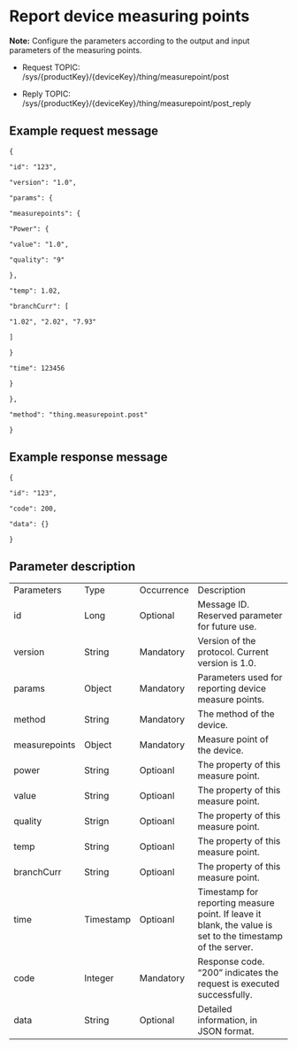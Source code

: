 # Report device measuring points

**Note:** Configure the parameters according to the output and input parameters of the measuring points.

- Request TOPIC: /sys/{productKey}/{deviceKey}/thing/measurepoint/post

- Reply TOPIC: /sys/{productKey}/{deviceKey}/thing/measurepoint/post_reply

## Example request message

```
{

"id": "123",

"version": "1.0",

"params": {

"measurepoints": {

"Power": {

"value": "1.0",

"quality": "9"

},

"temp": 1.02,

"branchCurr": [

"1.02", "2.02", "7.93"

]

}

"time": 123456

}

},

"method": "thing.measurepoint.post"

}
```

## Example response message

```
{

"id": "123",

"code": 200,

"data": {}

}
```

## Parameter description

<table>
  <tr>
    <td>Parameters</td>
    <td>Type</td>
    <td>Occurrence </td>
    <td>Description</td>
  </tr>
  <tr>
    <td>id</td>
    <td>Long</td>
    <td>Optional </td>
    <td>Message ID. Reserved parameter for future use.</td>
  </tr>
  <tr>
    <td>version</td>
    <td>String</td>
    <td>Mandatory</td>
    <td>Version of the protocol. Current version is 1.0. </td>
  </tr>
  <tr>
    <td>params</td>
    <td>Object</td>
    <td>Mandatory</td>
    <td>Parameters used for reporting device measure points. </td>
  </tr>
  <tr>
    <td>method</td>
    <td>String</td>
    <td>Mandatory</td>
    <td>The method of the device.</td>
  </tr>
  <tr>
    <td>measurepoints</td>
    <td>Object</td>
    <td>Mandatory</td>
    <td>Measure point of the device.</td>
  </tr>
  <tr>
    <td>power</td>
    <td>String</td>
    <td>Optioanl</td>
    <td>The property of this measure point.</td>
  </tr>
  <tr>
    <td>value</td>
    <td>String</td>
    <td>Optioanl</td>
    <td>The property of this measure point.</td>
  </tr>
  <tr>
    <td>quality</td>
    <td>Strign</td>
    <td>Optioanl</td>
    <td>The property of this measure point.</td>
  </tr>
  <tr>
    <td>temp</td>
    <td>String</td>
    <td>Optioanl</td>
    <td>The property of this measure point.</td>
  </tr>
  <tr>
    <td>branchCurr</td>
    <td>String</td>
    <td>Optioanl</td>
    <td>The property of this measure point.</td>
  </tr>
  <tr>
    <td>time</td>
    <td>Timestamp</td>
    <td>Optioanl</td>
    <td>Timestamp for reporting measure point. If leave   it blank, the value is set to the timestamp of the server.</td>
  </tr>
  <tr>
    <td>code</td>
    <td>Integer</td>
    <td>Mandatory</td>
    <td>Response code. &ldquo;200&rdquo; indicates the request is executed successfully. </td>
  </tr>
  <tr>
    <td>data</td>
    <td>String</td>
    <td>Optional </td>
    <td>Detailed information, in JSON format.</td>
  </tr>
</table>
